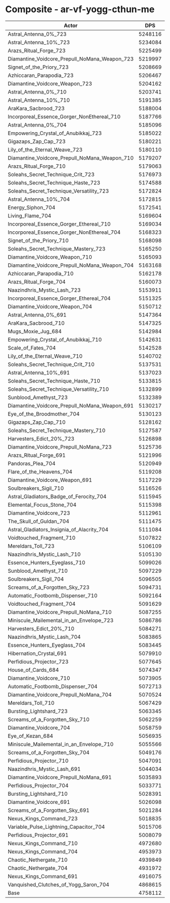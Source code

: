 # Composite - ar-vf-yogg-cthun-me
| Actor | DPS | Increase |
|---|:---:|:---:|
|Astral_Antenna_0%_723|5248116|10.30%|
|Astral_Antenna_10%_723|5234084|10.00%|
|Arazs_Ritual_Forge_723|5225499|9.82%|
|Diamantine_Voidcore_Prepull_NoMana_Weapon_723|5219997|9.71%|
|Signet_of_the_Priory_723|5208669|9.47%|
|Azhiccaran_Parapodia_723|5206467|9.42%|
|Diamantine_Voidcore_Weapon_723|5204162|9.37%|
|Astral_Antenna_0%_710|5203741|9.37%|
|Astral_Antenna_10%_710|5191385|9.11%|
|AraKara_Sacbrood_723|5188004|9.03%|
|Incorporeal_Essence_Gorger_NonEthereal_710|5187766|9.03%|
|Astral_Antenna_0%_704|5185096|8.97%|
|Empowering_Crystal_of_Anubikkaj_723|5185022|8.97%|
|Gigazaps_Zap_Cap_723|5180221|8.87%|
|Lily_of_the_Eternal_Weave_723|5180110|8.87%|
|Diamantine_Voidcore_Prepull_NoMana_Weapon_710|5179207|8.85%|
|Arazs_Ritual_Forge_710|5179063|8.85%|
|Soleahs_Secret_Technique_Crit_723|5176973|8.80%|
|Soleahs_Secret_Technique_Haste_723|5174588|8.75%|
|Soleahs_Secret_Technique_Versatility_723|5172824|8.72%|
|Astral_Antenna_10%_704|5172815|8.72%|
|Energy_Siphon_704|5172541|8.71%|
|Living_Flame_704|5169604|8.65%|
|Incorporeal_Essence_Gorger_Ethereal_710|5169034|8.64%|
|Incorporeal_Essence_Gorger_NonEthereal_704|5168323|8.62%|
|Signet_of_the_Priory_710|5168098|8.62%|
|Soleahs_Secret_Technique_Mastery_723|5165250|8.56%|
|Diamantine_Voidcore_Weapon_710|5165093|8.55%|
|Diamantine_Voidcore_Prepull_NoMana_Weapon_704|5163168|8.51%|
|Azhiccaran_Parapodia_710|5162178|8.49%|
|Arazs_Ritual_Forge_704|5160073|8.45%|
|Naazindhris_Mystic_Lash_723|5153911|8.32%|
|Incorporeal_Essence_Gorger_Ethereal_704|5151325|8.26%|
|Diamantine_Voidcore_Weapon_704|5150712|8.25%|
|Astral_Antenna_0%_691|5147364|8.18%|
|AraKara_Sacbrood_710|5147325|8.18%|
|Mugs_Moxie_Jug_684|5142984|8.09%|
|Empowering_Crystal_of_Anubikkaj_710|5142631|8.08%|
|Scale_of_Fates_704|5142528|8.08%|
|Lily_of_the_Eternal_Weave_710|5140702|8.04%|
|Soleahs_Secret_Technique_Crit_710|5137531|7.97%|
|Astral_Antenna_10%_691|5137023|7.96%|
|Soleahs_Secret_Technique_Haste_710|5133815|7.90%|
|Soleahs_Secret_Technique_Versatility_710|5132899|7.88%|
|Sunblood_Amethyst_723|5132389|7.87%|
|Diamantine_Voidcore_Prepull_NoMana_Weapon_691|5130217|7.82%|
|Eye_of_the_Broodmother_704|5130123|7.82%|
|Gigazaps_Zap_Cap_710|5128162|7.78%|
|Soleahs_Secret_Technique_Mastery_710|5127587|7.77%|
|Harvesters_Edict_20%_723|5126898|7.75%|
|Diamantine_Voidcore_Prepull_NoMana_723|5125736|7.73%|
|Arazs_Ritual_Forge_691|5121996|7.65%|
|Pandoras_Plea_704|5120949|7.63%|
|Flare_of_the_Heavens_704|5119208|7.59%|
|Diamantine_Voidcore_Weapon_691|5117229|7.55%|
|Soulbreakers_Sigil_710|5116526|7.53%|
|Astral_Gladiators_Badge_of_Ferocity_704|5115945|7.52%|
|Elemental_Focus_Stone_704|5115398|7.51%|
|Diamantine_Voidcore_723|5112961|7.46%|
|The_Skull_of_Guldan_704|5111475|7.43%|
|Astral_Gladiators_Insignia_of_Alacrity_704|5111084|7.42%|
|Voidtouched_Fragment_710|5107822|7.35%|
|Mereldars_Toll_723|5106109|7.31%|
|Naazindhris_Mystic_Lash_710|5105130|7.29%|
|Essence_Hunters_Eyeglass_710|5099026|7.16%|
|Sunblood_Amethyst_710|5097229|7.13%|
|Soulbreakers_Sigil_704|5096505|7.11%|
|Screams_of_a_Forgotten_Sky_723|5094731|7.07%|
|Automatic_Footbomb_Dispenser_710|5092164|7.02%|
|Voidtouched_Fragment_704|5091629|7.01%|
|Diamantine_Voidcore_Prepull_NoMana_710|5087255|6.92%|
|Miniscule_Mailemental_in_an_Envelope_723|5086786|6.91%|
|Harvesters_Edict_20%_710|5084271|6.85%|
|Naazindhris_Mystic_Lash_704|5083865|6.85%|
|Essence_Hunters_Eyeglass_704|5083445|6.84%|
|Hibernation_Crystal_691|5079910|6.76%|
|Perfidious_Projector_723|5077645|6.72%|
|House_of_Cards_684|5074347|6.65%|
|Diamantine_Voidcore_710|5073905|6.64%|
|Automatic_Footbomb_Dispenser_704|5072713|6.61%|
|Diamantine_Voidcore_Prepull_NoMana_704|5070524|6.57%|
|Mereldars_Toll_710|5067429|6.50%|
|Bursting_Lightshard_723|5063345|6.42%|
|Screams_of_a_Forgotten_Sky_710|5062259|6.39%|
|Diamantine_Voidcore_704|5058759|6.32%|
|Eye_of_Kezan_684|5056935|6.28%|
|Miniscule_Mailemental_in_an_Envelope_710|5055566|6.25%|
|Screams_of_a_Forgotten_Sky_704|5049176|6.12%|
|Perfidious_Projector_710|5047091|6.07%|
|Naazindhris_Mystic_Lash_691|5044034|6.01%|
|Diamantine_Voidcore_Prepull_NoMana_691|5035893|5.84%|
|Perfidious_Projector_704|5033771|5.79%|
|Bursting_Lightshard_710|5028391|5.68%|
|Diamantine_Voidcore_691|5026098|5.63%|
|Screams_of_a_Forgotten_Sky_691|5021284|5.53%|
|Nexus_Kings_Command_723|5018835|5.48%|
|Variable_Pulse_Lightning_Capacitor_704|5015706|5.41%|
|Perfidious_Projector_691|5008079|5.25%|
|Nexus_Kings_Command_710|4972680|4.51%|
|Nexus_Kings_Command_704|4953973|4.12%|
|Chaotic_Nethergate_710|4939849|3.82%|
|Chaotic_Nethergate_704|4931972|3.65%|
|Nexus_Kings_Command_691|4916075|3.32%|
|Vanquished_Clutches_of_Yogg_Saron_704|4868615|2.32%|
|Base|4758112|0.00%|
